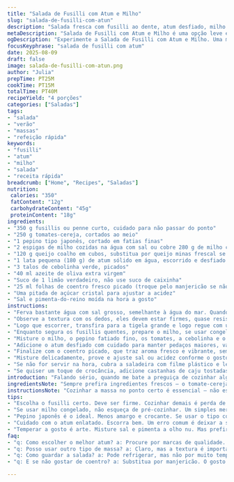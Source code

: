 ```yaml
---
title: "Salada de Fusilli com Atum e Milho"
slug: "salada-de-fusilli-com-atun"
description: "Salada fresca com fusilli ao dente, atum desfiado, milho doce, tomatinhos frescos cortados ao meio e toque suave de queijo coalho em cubos. Temperos simples com azeite, suco de limão e ervas frescas que trazem aroma e equilíbrio. Prática para almoço rápido, combina textura crocante do pepino e o frescor das cebolinhas."
metaDescription: "Salada de Fusilli com Atum e Milho é uma opção leve e saborosa para dias quentes. Combina frescor e crocância com um toque brasileiro."
ogDescription: "Experimente a Salada de Fusilli com Atum e Milho. Uma mistura refrescante perfeita para o calor e fácil de preparar na correria."
focusKeyphrase: "salada de fusilli com atum"
date: 2025-08-09
draft: false
image: salada-de-fusilli-com-atun.png
author: "Julia"
prepTime: PT25M
cookTime: PT15M
totalTime: PT40M
recipeYield: "4 porções"
categories: ["Saladas"]
tags:
- "salada"
- "verão"
- "massas"
- "refeição rápida"
keywords:
- "fusilli"
- "atum"
- "milho"
- "salada"
- "receita rápida"
breadcrumb: ["Home", "Recipes", "Saladas"]
nutrition: 
 calories: "350"
 fatContent: "12g"
 carbohydrateContent: "45g"
 proteinContent: "18g"
ingredients:
- "350 g fusillis ou penne curto, cuidado para não passar do ponto"
- "250 g tomates-cereja, cortados ao meio"
- "1 pepino tipo japonês, cortado em fatias finas"
- "2 espigas de milho cozidas na água com sal ou cobre 280 g de milho congelado pré-cozido"
- "120 g queijo coalho em cubos, substitua por queijo minas frescal se preferir"
- "1 lata pequena (180 g) de atum sólido em água, escorrido e desfiado grosseiramente"
- "3 talos de cebolinha verde, picados"
- "40 ml azeite de oliva extra virgem"
- "Suco de 1 limão verdadeiro, não use suco de caixinha"
- "25 ml folhas de coentro fresco picado (troque pelo manjericão se não gostar de coentro)"
- "Uma pitada de açúcar cristal para ajustar a acidez"
- "Sal e pimenta-do-reino moída na hora a gosto"
instructions:
- "Ferva bastante água com sal grosso, semelhante à água do mar. Quando a água borbulhar forte, jogue os fusillis e mexa logo para não grudar."
- "Observe a textura com os dedos, eles devem estar firmes, quase resistentes ao morder. Escorra antes do tempo do pacote se quiser al dente."
- "Logo que escorrer, transfira para a tigela grande e logo regue com um fio generoso de azeite para não grudarem."
- "Enquanto segura os fusillis quentes, prepare o milho, se usar congelado, mergulhe em água fervente até sentir que está macio, mas ainda firme."
- "Misture o milho, o pepino fatiado fino, os tomates, a cebolinha e o queijo coalho delicadamente aos fusillis morno, isso ajuda a não amassar os ingredientes."
- "Adicione o atum desfiado com cuidado para manter pedaços maiores, vai dar textura; regue com suco de limão e azeite, tempere com sal, pimenta e uma pitada de açúcar para equilibrar."
- "Finalize com o coentro picado, que traz aroma fresco e vibrante, sem ele, substitua pelo manjericão para um gosto mais adocicado e herbáceo."
- "Misture delicadamente, prove e ajuste sal ou acidez conforme o gosto, lembrando que o limão é fundamental para não deixar o prato pesado."
- "Se não for servir na hora, cubra a saladeira com filme plástico e leve à geladeira por 20-30 minutos, isso intensifica o sabor e mantém a textura."
- "Se quiser um toque de crocância, adicione castanhas de caju tostadas na última hora; ou pimenta dedo-de-moça fatiada para um frescor picante."
introduction: "Falando sério, quando me bate a preguiça de cozinhar algo quente, acabo apostando numa salada de massas que aguente firme o tranco do dia a dia. Essa mistura de fusilli com atum e milho é daquele tipo que casa bem com dias abafados onde tudo que você quer é algo leve, mas com personalidade. A crocância do pepino dá um respiro, o queijo coalho segura a cremosidade sem perder a brasilidade no prato, e o coentro traz um frescor quase tropical. Já testei versões com mussarela de búfala, até ricota, mas o coalho me ganhou pela textura firme e sabor na medida. No calor, a combinação de aromas do limão e do azeite faz meu nariz trabalhar todo envolvido naquele cheiro cotidiano de casa arrumada, cozinha cheirosa, sabe?"
ingredientsNote: "Sempre prefira ingredientes frescos — o tomate-cereja deve estar firme ao toque, nunca molenga. O pepino japonês é menos amargo que o comum e tem textura crocante mais delicada, mas se usar o pepino tradicional, retire as sementes para evitar água demais na salada. O atum em lata vale pela praticidade; um truque é escorrer bem para não deixar a salada aguada. O queijo coalho pode ser substituído pelo minas frescal ou até feta, para um toque ácido. Troque o coentro pelo manjericão se não for fã do gosto característico. Em dias corridos, o milho congelado é salvação, mas dê uma pré-cozida rápida para garantir o sabor e evitar textura borrachuda."
instructionsNote: "Cozinhar a massa no ponto certo é essencial — não espere passar do tempo indicado esperando ficar mais macia, senão vira pasta mole, sem graça e com textura estranha. Sempre mexa assim que colocar na água para não grudar. Ao escorrer, não enxágue; a água fria tira o amido natural que ajuda a temperar. Logo que tirar da panela, ainda quente, misture o azeite para que não grude. Misture o restante dos ingredientes com cuidado para não esfarelar o queijo ou o atum. Temperar da forma certa é um equilíbrio entre sal, acidez do limão, e um toque de açúcar para cortar a acidez exagerada. Levar à geladeira ajuda a integrar os sabores, mas não muito tempo para o queijo não perder a textura. Se quiser incrementar, castanhas e pimentas entram no fim para manter crocância e notas marcantes."
tips:
- "Escolha o fusilli certo. Deve ser firme. Cozinhar demais é perda de tempo e textura. Para não grudar, misture logo na água. O sal é fundamental. Lembre-se de escorrer antes do tempo indicado."
- "Se usar milho congelado, não esqueça de pré-cozinhar. Um simples mergulho na água fervente ajuda. E não subestime a importância do açúcar. Uma pitada controla a acidez do limão."
- "Pepino japonês é o ideal. Menos amargo e crocante. Se usar o tipo comum, retire as sementes. Na hora de misturar tudo, faça com calma para não amassar os ingredientes."
- "Cuidado com o atum enlatado. Escorra bem. Um erro comum é deixar a salada aguada. O queijo coalho é excelente. Mas, se preferir, o minas frescal também funciona. E não se esqueça do frescor do coentro."
- "Temperar a gosto é arte. Misture sal e pimenta a olho nu. Mas prefira sempre moer na hora. O limão não deve sumir na receita. Ajuste antes de servir. E, se sobrar, leve à geladeira apenas por breve período."
faq:
- "q: Como escolher o melhor atum? a: Procure por marcas de qualidade. O atum sólido é melhor. E sempre escorra bem. Assim evita que a salada fique aguada. Vai por mim."
- "q: Posso usar outro tipo de massa? a: Claro, mas a textura é importante. Penne também funciona. Não exagere no tempo de cozimento. E não esqueça de temperar."
- "q: Como guardar a salada? a: Pode refrigerar, mas não por muito tempo. Até 1 dia é aceitável. E não cubra com filme plástico muito apertado. Assim mantém a textura."
- "q: E se não gostar de coentro? a: Substitua por manjericão. O gosto será diferente, mas ainda vai ficar bom. Cada um adapta ao próprio paladar. Experimente sem medo."

---
```

